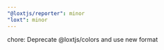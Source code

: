 ```yaml
---
"@loxtjs/reporter": minor
"loxt": minor
---
```


chore: Deprecate @loxtjs/colors and use new format
